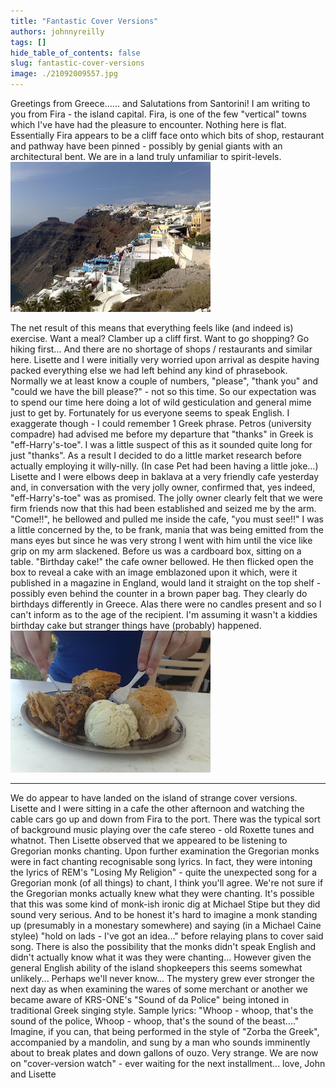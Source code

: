 ```yaml
---
title: "Fantastic Cover Versions"
authors: johnnyreilly
tags: []
hide_table_of_contents: false
slug: fantastic-cover-versions
image: ./21092009557.jpg
---
```

Greetings from Greece...... and Salutations from Santorini! I am writing to you from Fira - the island capital. Fira, is one of the few "vertical" towns which I've have had the pleasure to encounter. Nothing here is flat. Essentially Fira appears to be a cliff face onto which bits of shop, restaurant and pathway have been pinned - possibly by genial giants with an architectural bent. We are in a land truly unfamiliar to spirit-levels. ![](20092009554.jpg)

The net result of this means that everything feels like (and indeed is) exercise. Want a meal? Clamber up a cliff first. Want to go shopping? Go hiking first... And there are no shortage of shops / restaurants and similar here. Lisette and I were initially very worried upon arrival as despite having packed everything else we had left behind any kind of phrasebook. Normally we at least know a couple of numbers, "please", "thank you" and "could we have the bill please?" - not so this time. So our expectation was to spend our time here doing a lot of wild gesticulation and general mime just to get by. Fortunately for us everyone seems to speak English. I exaggerate though - I could remember 1 Greek phrase. Petros (university compadre) had advised me before my departure that "thanks" in Greek is "eff-Harry's-toe". I was a little suspect of this as it sounded quite long for just "thanks". As a result I decided to do a little market research before actually employing it willy-nilly. (In case Pet had been having a little joke...) Lisette and I were elbows deep in baklava at a very friendly cafe yesterday and, in conversation with the very jolly owner, confirmed that, yes indeed, "eff-Harry's-toe" was as promised. The jolly owner clearly felt that we were firm friends now that this had been established and seized me by the arm. "Come!!", he bellowed and pulled me inside the cafe, "you must see!!" I was a little concerned by the, to be frank, mania that was being emitted from the mans eyes but since he was very strong I went with him until the vice like grip on my arm slackened. Before us was a cardboard box, sitting on a table. "Birthday cake!" the cafe owner bellowed. He then flicked open the box to reveal a cake with an image emblazoned upon it which, were it published in a magazine in England, would land it straight on the top shelf - possibly even behind the counter in a brown paper bag. They clearly do birthdays differently in Greece. Alas there were no candles present and so I can't inform as to the age of the recipient. I'm assuming it wasn't a kiddies birthday cake but stranger things have (probably) happened. ![](21092009557.jpg)

---

We do appear to have landed on the island of strange cover versions. Lisette and I were sitting in a cafe the other afternoon and watching the cable cars go up and down from Fira to the port. There was the typical sort of background music playing over the cafe stereo - old Roxette tunes and whatnot. Then Lisette observed that we appeared to be listening to Gregorian monks chanting. Upon further examination the Gregorian monks were in fact chanting recognisable song lyrics. In fact, they were intoning the lyrics of REM's "Losing My Religion" - quite the unexpected song for a Gregorian monk (of all things) to chant, I think you'll agree. We're not sure if the Gregorian monks actually knew what they were chanting. It's possible that this was some kind of monk-ish ironic dig at Michael Stipe but they did sound very serious. And to be honest it's hard to imagine a monk standing up (presumably in a monestary somewhere) and saying (in a Michael Caine stylee) "hold on lads - I've got an idea..." before relaying plans to cover said song. There is also the possibility that the monks didn't speak English and didn't actually know what it was they were chanting... However given the general English ability of the island shopkeepers this seems somewhat unlikely... Perhaps we'll never know... The mystery grew ever stronger the next day as when examining the wares of some merchant or another we became aware of KRS-ONE's "Sound of da Police" being intoned in traditional Greek singing style. Sample lyrics: "Whoop - whoop, that's the sound of the police, Whoop - whoop, that's the sound of the beast...." Imagine, if you can, that being performed in the style of "Zorba the Greek", accompanied by a mandolin, and sung by a man who sounds imminently about to break plates and down gallons of ouzo. Very strange. We are now on "cover-version watch" - ever waiting for the next installment... love, John and Lisette
